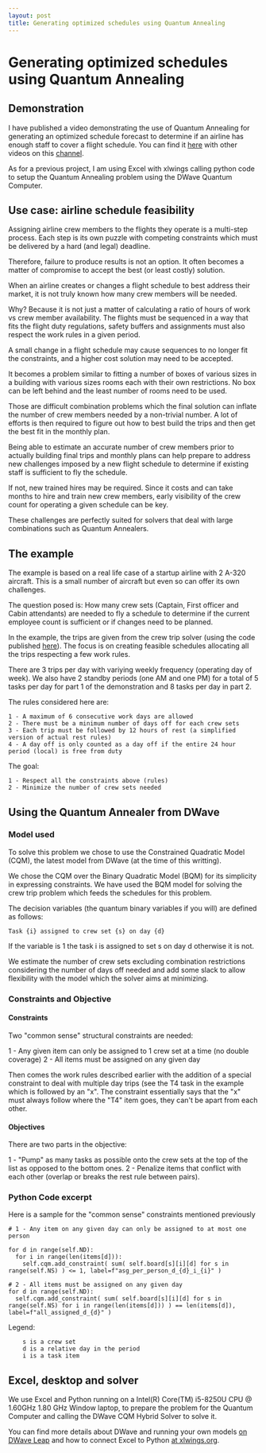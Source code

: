 ```yaml
---
layout: post
title: Generating optimized schedules using Quantum Annealing
---
```


# Generating optimized schedules using Quantum Annealing

## Demonstration

I have published a video demonstrating the use of Quantum Annealing for generating an optimized schedule forecast to determine if an airline has enough staff to cover a flight schedule. You can find it [here](https://youtu.be/WsJiS56SQ74) with other videos on this [channel](https://www.youtube.com/channel/UCddYU5elbTFC5F6YZv-4Otw).

As for a previous project, I am using Excel with xlwings calling python code to setup the Quantum Annealing problem using the DWave Quantum Computer.

## Use case: airline schedule feasibility

Assigning airline crew members to the flights they operate is a multi-step process. Each step is its own puzzle with competing constraints which must be delivered by a hard (and legal) deadline. 

Therefore, failure to produce results is not an option. 
It often becomes a matter of compromise to accept the best (or least costly) solution.

When an airline creates or changes a flight schedule to best address their market, it is not truly known how many crew members will be needed. 

Why? Because it is not just a matter of calculating a ratio of hours of work vs crew member availability. The flights must be sequenced in a way that fits the flight duty regulations, safety buffers and assignments must also respect the work rules in a given period.

A small change in a flight schedule may cause sequences to no longer fit the constraints, and a higher cost solution may need to be accepted.

It becomes a problem similar to fitting a number of boxes of various sizes in a building with various sizes rooms each with their own restrictions. No box can be left behind and the least number of rooms need to be used.

Those are difficult combination problems which the final solution can inflate the number of crew members needed by a non-trivial number. A lot of efforts is then required to figure out how to best build the trips and then get the best fit in the monthly plan.

Being able to estimate an accurate number of crew members prior to actually building final trips and monthly plans can help prepare to address new challenges imposed by a new flight schedule to determine if existing staff is sufficient to fly the schedule. 

If not, new trained hires may be required. Since it costs and can take months to hire and train new crew members, early visibility of the crew count for operating a given schedule can be key.

These challenges are perfectly suited for solvers that deal with large combinations such as Quantum Annealers.

## The example

The example is based on a real life case of a startup airline with 2 A-320 aircraft. This is a small number of aircraft but even so can offer its own challenges.

The question posed is: How many crew sets (Captain, First officer and Cabin attendants) are needed to fly a schedule to determine if the current employee count is sufficient or if changes need to be planned.

In the example, the trips are given from the crew trip solver (using the code published [here](https://q-zee.github.io/DWave/Quzzi/)). The focus is on creating feasible schedules allocating all the trips respecting a few work rules.

There are 3 trips per day with variying weekly frequency (operating day of week). We also have 2 standby periods (one AM and one PM) for a total of 5 tasks per day for part 1 of the demonstration and 8 tasks per day in part 2.

The rules considered here are:

	1 - A maximum of 6 consecutive work days are allowed
	2 - There must be a minimum number of days off for each crew sets
	3 - Each trip must be followed by 12 hours of rest (a simplified version of actual rest rules)
	4 - A day off is only counted as a day off if the entire 24 hour period (local) is free from duty

The goal:

	1 - Respect all the constraints above (rules)
	2 - Minimize the number of crew sets needed
	
## Using the Quantum Annealer from DWave

### Model used 

To solve this problem we chose to use the Constrained Quadratic Model (CQM), the latest model from DWave (at the time of this writting).

We chose the CQM over the Binary Quadratic Model (BQM) for its simplicity in expressing constraints. We have used the BQM model for solving the crew trip problem which feeds the schedules for this problem.

The decision variables (the quantum binary variables if you will) are defined as follows: 

	Task {i} assigned to crew set {s} on day {d}
  
  If the variable is 1 the task i is assigned to set s on day d otherwise it is not.

We estimate the number of crew sets excluding combination restrictions considering the number of days off needed and add some slack to allow flexibility with the model which the solver aims at minimizing.

### Constraints and Objective

#### Constraints

Two "common sense" structural constraints are needed:

1 - Any given item can only be assigned to 1 crew set at a time (no double coverage)
2 - All items must be assigned on any given day

Then comes the work rules described earlier with the addition of a special constraint to deal with multiple day trips (see the T4 task in the example which is followed by an "x". The constraint essentially says that the "x" must always follow where the "T4" item goes, they can't be apart from each other.

#### Objectives

There are two parts in the objective:

1 - "Pump" as many tasks as possible onto the crew sets at the top of the list as opposed to the bottom ones. 
2 - Penalize items that conflict with each other (overlap or breaks the rest rule between pairs).

### Python Code excerpt

Here is a sample for the "common sense" constraints mentioned previously

    # 1 - Any item on any given day can only be assigned to at most one person

    for d in range(self.ND):
      for i in range(len(items[d])):
        self.cqm.add_constraint( sum( self.board[s][i][d] for s in range(self.NS) ) <= 1, label=f"asg_per_person_d_{d}_i_{i}" )

    # 2 - All items must be assigned on any given day
    for d in range(self.ND):
      self.cqm.add_constraint( sum( self.board[s][i][d] for s in range(self.NS) for i in range(len(items[d])) ) == len(items[d]), label=f"all_assigned_d_{d}" )

Legend:
```
	s is a crew set
	d is a relative day in the period
	i is a task item
```
## Excel, desktop and solver

We use Excel and Python running on a Intel(R) Core(TM) i5-8250U CPU @ 1.60GHz 1.80 GHz Window laptop, to prepare the problem for the Quantum Computer and calling the DWave CQM Hybrid Solver to solve it.

You can find more details about DWave and running your own models [on DWave Leap](https://cloud.dwavesys.com/leap/login/?next=/leap/) and how to connect Excel to Python [at xlwings.org](https://www.xlwings.org/).

